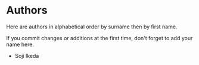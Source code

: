 Authors
=======

Here are authors in alphabetical order by surname then by first name.

If you commit changes or additions at the first time, don't forget to add your
name here.

  - Soji Ikeda


